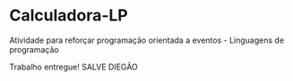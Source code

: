 # Calculadora-LP
Atividade para reforçar programação orientada a eventos - Linguagens de programação

Trabalho entregue! SALVE DIEGÃO
